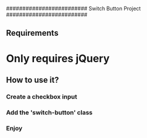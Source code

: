 #########################
Switch Button Project
#########################
## Requirements
# Only requires jQuery

## How to use it?
### Create a checkbox input
### Add the 'switch-button' class
### Enjoy
